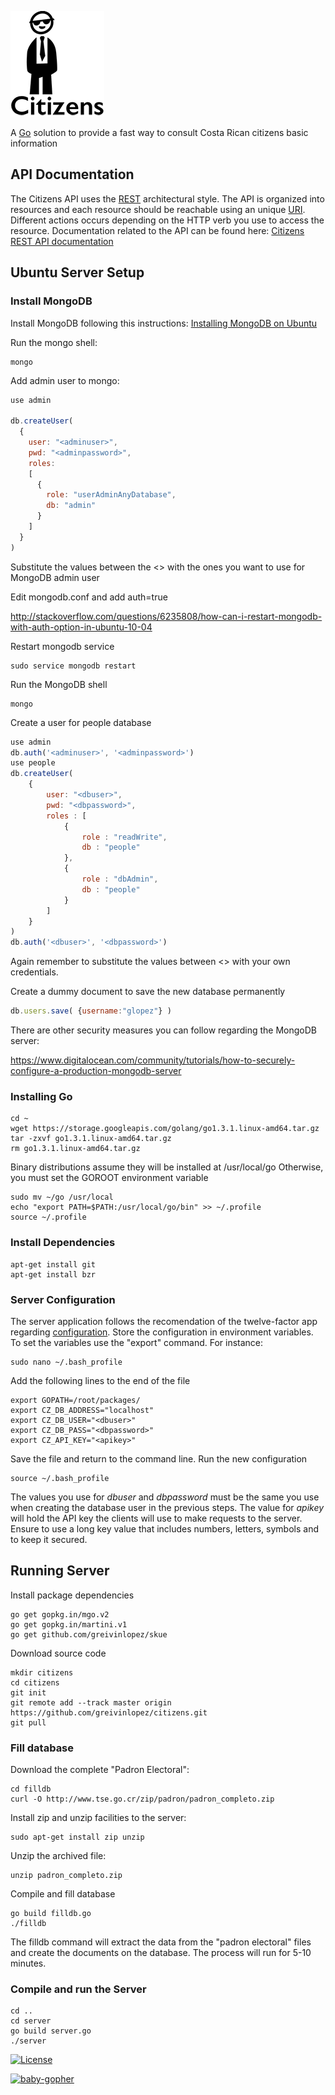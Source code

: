 ![citizens-logo](https://raw.githubusercontent.com/greivinlopez/citizens/master/citizenslogosmall.png)

A [Go](http://golang.org/) solution to provide a fast way to consult Costa Rican citizens basic information

## API Documentation

The Citizens API uses the [REST](http://en.wikipedia.org/wiki/Representational_state_transfer) architectural style.  The API is organized into resources and each resource should be reachable using an unique [URI](http://en.wikipedia.org/wiki/Uniform_resource_identifier).  Different actions occurs depending on the HTTP verb you use to access the resource.  Documentation related to the API can be found here: [Citizens REST API documentation](https://github.com/greivinlopez/citizens/blob/master/CitizensAPIDocumentation.pdf?raw=true)

## Ubuntu Server Setup

### Install MongoDB

Install MongoDB following this instructions: [Installing MongoDB on Ubuntu](https://www.digitalocean.com/community/tutorials/how-to-install-mongodb-on-ubuntu-12-04)

Run the mongo shell:

```console
mongo
```

Add admin user to mongo:

```javascript
use admin

db.createUser(
  {
    user: "<adminuser>",
    pwd: "<adminpassword>",
    roles:
    [
      {
        role: "userAdminAnyDatabase",
        db: "admin"
      }
    ]
  }
)
```
Substitute the values between the <> with the ones you want to use for MongoDB admin user

Edit mongodb.conf and add auth=true

http://stackoverflow.com/questions/6235808/how-can-i-restart-mongodb-with-auth-option-in-ubuntu-10-04

Restart mongodb service

```console
sudo service mongodb restart
```

Run the MongoDB shell

```console
mongo
```

Create a user for people database

```javascript
use admin
db.auth('<adminuser>', '<adminpassword>')
use people
db.createUser(
	{
	    user: "<dbuser>",
	    pwd: "<dbpassword>",
	    roles : [
			{
				role : "readWrite",
				db : "people"
			},
			{
				role : "dbAdmin",
				db : "people"
			}
		]
	}
)
db.auth('<dbuser>', '<dbpassword>')
```

Again remember to substitute the values between <> with your own credentials.

Create a dummy document to save the new database permanently

```javascript
db.users.save( {username:"glopez"} )
```

There are other security measures you can follow regarding the MongoDB server:

https://www.digitalocean.com/community/tutorials/how-to-securely-configure-a-production-mongodb-server

### Installing Go

```console
cd ~
wget https://storage.googleapis.com/golang/go1.3.1.linux-amd64.tar.gz
tar -zxvf go1.3.1.linux-amd64.tar.gz
rm go1.3.1.linux-amd64.tar.gz
```

Binary distributions assume they will be installed at /usr/local/go Otherwise, you must set the GOROOT environment variable

```console
sudo mv ~/go /usr/local
echo "export PATH=$PATH:/usr/local/go/bin" >> ~/.profile
source ~/.profile
```

### Install Dependencies

```console
apt-get install git
apt-get install bzr
```

### Server Configuration

The server application follows the recomendation of the twelve-factor app regarding [configuration](http://12factor.net/config). Store the configuration in environment variables. To set the variables use the "export" command. For instance:

```console
sudo nano ~/.bash_profile
```

Add the following lines to the end of the file

```console
export GOPATH=/root/packages/
export CZ_DB_ADDRESS="localhost"
export CZ_DB_USER="<dbuser>"
export CZ_DB_PASS="<dbpassword>"
export CZ_API_KEY="<apikey>"
```

Save the file and return to the command line.  Run the new configuration

```console
source ~/.bash_profile
```

The values you use for *dbuser* and *dbpassword* must be the same you use when creating the database user in the previous steps.  The value for *apikey* will hold the API key the clients will use to make requests to the server. Ensure to use a long key value that includes numbers, letters, symbols and to keep it secured.

## Running Server

Install package dependencies

```console
go get gopkg.in/mgo.v2
go get gopkg.in/martini.v1
go get github.com/greivinlopez/skue
```

Download source code

```console
mkdir citizens
cd citizens
git init
git remote add --track master origin https://github.com/greivinlopez/citizens.git
git pull
```

### Fill database

Download the complete "Padron Electoral":

```console
cd filldb
curl -O http://www.tse.go.cr/zip/padron/padron_completo.zip
```

Install zip and unzip facilities to the server:

```console
sudo apt-get install zip unzip
```

Unzip the archived file:

```console
unzip padron_completo.zip
```

Compile and fill database

```console
go build filldb.go
./filldb
```

The filldb command will extract the data from the "padron electoral" files and create the documents on the database. The process will run for 5-10 minutes.

### Compile and run the Server

```console
cd ..
cd server
go build server.go
./server
```
[![License](http://img.shields.io/:license-mit-blue.svg)](http://opensource.org/licenses/MIT)

[![baby-gopher](https://raw2.github.com/drnic/babygopher-site/gh-pages/images/babygopher-badge.png)](http://www.babygopher.org)

